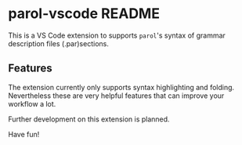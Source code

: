 # parol-vscode README

This is a VS Code extension to supports `parol`'s syntax of grammar description files (.par)sections.

## Features

The extension currently only supports syntax highlighting and folding. Nevertheless these are very helpful features that can improve your workflow a lot.

Further development on this extension is planned.

Have fun!
